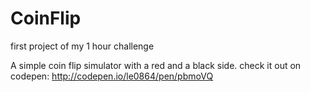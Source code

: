 # CoinFlip
first project of my 1 hour challenge

A simple coin flip simulator with a red and a black side.
check it out on codepen: http://codepen.io/le0864/pen/pbmoVQ

